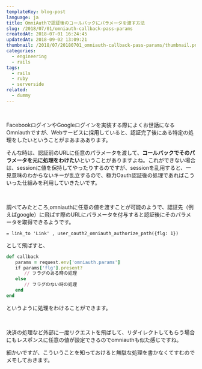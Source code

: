 ```yaml
---
templateKey: blog-post
language: ja
title: OmniAuthで認証後のコールバックにパラメータを渡す方法
slug: /2018/07/01/omniauth-callback-pass-params
createdAt: 2018-07-01 16:24:45
updatedAt: 2018-09-02 13:09:21
thumbnail: /2018/07/20180701_omniauth-callback-pass-params/thumbnail.png
categories:
  - engineering
  - rails
tags:
  - rails
  - ruby
  - serverside
related:
  - dummy
---
```


&nbsp;

FacebookログインやGoogleログインを実装する際によくお世話になるOmniauthですが、Webサービスに採用していると、認証完了後にある特定の処理をしたいということがまあまああります。

そんな時は、認証前のURLに任意のパラメータを渡して、<strong>コールバックでそのパラメータを元に処理をわけたい</strong>ということがありますよね。これができない場合は、sessionに値を保持してやったりするのですが、sessionを乱用すると、一見意味のわからないキーが乱立するので、極力Oauth認証後の処理であればこういった仕組みを利用していきたいです。

&nbsp;

調べてみたところ,omniauthに任意の値を渡すことが可能のようで、認証先（例えばgoogle）に飛ばす際のURLにパラメータを付与すると認証後にそのパラメータを取得できるようです。
```pug
= link_to 'Link' , user_oauth2_omniauth_authorize_path({flg: 1})

```
として飛ばすと、
```ruby
def callback
　　params = request.env['omniauth.params']
　　if params['flg'].present?
　　　　// フラグのある時の処理
　　else
　　　　// フラグのない時の処理
　　end
end

```
というように処理をわけることができます。

&nbsp;

決済の処理など外部に一度リクエストを飛ばして、リダイレクトしてもらう場合にもレスポンスに任意の値が設定できるのでomniauthも似た感じですね。

細かいですが、こういうことを知っておけると無駄な処理を書かなくてすむのでメモしておきます。
